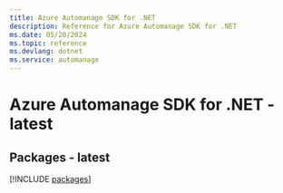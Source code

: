 ```yaml
---
title: Azure Automanage SDK for .NET
description: Reference for Azure Automanage SDK for .NET
ms.date: 05/20/2024
ms.topic: reference
ms.devlang: dotnet
ms.service: automanage
---
```

# Azure Automanage SDK for .NET - latest
## Packages - latest
[!INCLUDE [packages](automanage-index.md)]